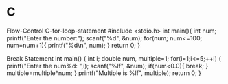 # C
Flow-Control
C-for-loop-statement
#include <stdio.h>
int main(){
   int num;
   printf("Enter the number:");
   scanf("%d", &num);
   for(num; num<=100; num=num+1){
      printf("%d\n", num);
   }
   return 0;
 }
   
Break Statement
int main()
{
   int i;
   double num, multiple=1;
   for(i=1;i<=5;++i)
   {
      printf("Enter the num%d: ",i);
      scanf("%lf", &num);
   if(num<0.0){
      break;
   }
   multiple=multiple*num;
   }
   printf("Multiple is %lf", multiple);
    return 0;
}
